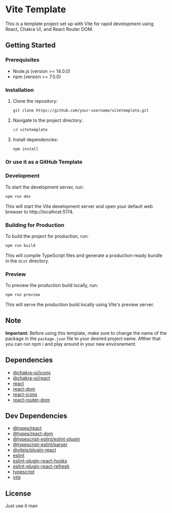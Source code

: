 # Vite Template

This is a template project set up with Vite for rapid development using React, Chakra UI, and React Router DOM.

## Getting Started

### Prerequisites

- Node.js (version >= 14.0.0)
- npm (version >= 7.0.0)

### Installation

1. Clone the repository:

   ```bash
   git clone https://github.com/your-username/vitetemplate.git
   ```

2. Navigate to the project directory:

   ```bash
   cd vitetemplate
   ```

3. Install dependencies:

   ```bash
   npm install
   ```


### Or use it as a GitHub Template

### Development

To start the development server, run:

```bash
npm run dev
```

This will start the Vite development server and open your default web browser to http://localhost:5174.

### Building for Production

To build the project for production, run:

```bash
npm run build
```

This will compile TypeScript files and generate a production-ready bundle in the `dist` directory.


### Preview

To preview the production build locally, run:

```bash
npm run preview
```

This will serve the production build locally using Vite's preview server.

## Note

**Important:** Before using this template, make sure to change the name of the package in the `package.json` file to your desired project name. Afther that you can run npm i and play around in your new environement. 
 
## Dependencies

- [@chakra-ui/icons](https://www.npmjs.com/package/@chakra-ui/icons)
- [@chakra-ui/react](https://www.npmjs.com/package/@chakra-ui/react)
- [react](https://www.npmjs.com/package/react)
- [react-dom](https://www.npmjs.com/package/react-dom)
- [react-icons](https://www.npmjs.com/package/react-icons)
- [react-router-dom](https://www.npmjs.com/package/react-router-dom)

## Dev Dependencies

- [@types/react](https://www.npmjs.com/package/@types/react)
- [@types/react-dom](https://www.npmjs.com/package/@types/react-dom)
- [@typescript-eslint/eslint-plugin](https://www.npmjs.com/package/@typescript-eslint/eslint-plugin)
- [@typescript-eslint/parser](https://www.npmjs.com/package/@typescript-eslint/parser)
- [@vitejs/plugin-react](https://www.npmjs.com/package/@vitejs/plugin-react)
- [eslint](https://www.npmjs.com/package/eslint)
- [eslint-plugin-react-hooks](https://www.npmjs.com/package/eslint-plugin-react-hooks)
- [eslint-plugin-react-refresh](https://www.npmjs.com/package/eslint-plugin-react-refresh)
- [typescript](https://www.npmjs.com/package/typescript)
- [vite](https://www.npmjs.com/package/vite)

## License

Just use it man
